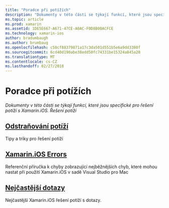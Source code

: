 ```yaml
---
title: "Poradce při potížích"
description: "Dokumenty v této části se týkají funkcí, které jsou specifické pro řešení potíží s Xamarin.iOS. Poradce při potížích"
ms.topic: article
ms.prod: xamarin
ms.assetid: 1DE5E667-A671-47CE-A0AC-F0D8B00ACFCE
ms.technology: xamarin-ios
author: bradumbaugh
ms.author: brumbaug
ms.openlocfilehash: c58cf88379871a17c3da501d551b5e6a9dd3380f
ms.sourcegitcommit: 6cd40d190abe38edd50fc74331be15324a845a28
ms.translationtype: MT
ms.contentlocale: cs-CZ
ms.lasthandoff: 02/27/2018
---
```

# <a name="troubleshooting"></a>Poradce při potížích

_Dokumenty v této části se týkají funkcí, které jsou specifické pro řešení potíží s Xamarin.iOS. Řešení potíží_

<a name="Troubleshooting" />


##  <a name="troubleshootingiostroubleshootingtroubleshootingmd"></a>[Odstraňování potíží](~/ios/troubleshooting/troubleshooting.md)

Tipy a triky pro řešení potíží

 <a name="Xamarin.Android_Errors_Reference" />


##  <a name="xamarinios-errorsiostroubleshootingmtouch-errorsmd"></a>[Xamarin.iOS Errors](~/ios/troubleshooting/mtouch-errors.md)

Referenční příručka k chyby zobrazující nejběžnějších chyb, které mohou nastat při použití Xamarin.iOS v sadě Visual Studio pro Mac

## <a name="frequently-asked-questionsquestionsindexmd"></a>[Nejčastější dotazy](questions/index.md)
Nejčastější Xamarin.iOS řešení potíží s dotazy.
